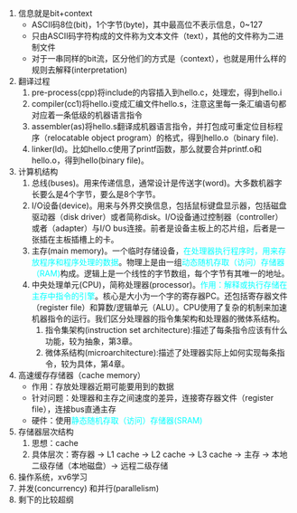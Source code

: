 1. 信息就是bit+context
    - ASCII码8位(bit)，1个字节(byte)，其中最高位不表示信息，0~127
    - 只由ASCII码字符构成的文件称为文本文件（text），其他的文件称为二进制文件
    - 对于一串同样的bit流，区分他们的方式是（context），也就是用什么样的规则去解释(interpretation)
2. 翻译过程
    1. pre-process(cpp)将include的内容插入到hello.c，处理宏，得到hello.i
    2. compiler(cc1)将hello.i变成汇编文件hello.s，注意这里每一条汇编语句都对应着一条低级的机器语言指令
    3. assembler(as)将hello.s翻译成机器语言指令，并打包成可重定位目标程序（relocatable object program）的格式，得到hello.o（binary file).
    4. linker(ld)。比如hello.c使用了printf函数，那么就要合并printf.o和hello.o，得到hello(binary file)。
3. 计算机结构
    1. 总线(buses)。用来传递信息，通常设计是传送字(word)。大多数机器字长要么是4个字节，要么是8个字节。
    2. I/O设备(device)。用来与外界交换信息，包括鼠标键盘显示器，包括磁盘驱动器（disk driver）或者简称disk。I/O设备通过控制器（controller）或者（adapter）与I/O bus连接。前者是设备主板上的芯片组，后者是一张插在主板插槽上的卡。
    3. 主存(main memory)。一个临时存储设备，<font color=#00ffff>在处理器执行程序时，用来存放程序和程序处理的数据</font>。物理上是由一组<font color=#00ffff>动态随机存取（访问）存储器（RAM)</font>构成。逻辑上是一个线性的字节数组，每个字节有其唯一的地址。
    4. 中央处理单元(CPU)，简称处理器(processor)。<font color=#00ffff>作用：解释或执行存储在主存中指令的引擎</font>。核心是大小为一个字的寄存器PC。还包括寄存器文件（register file）和算数/逻辑单元（ALU）。CPU使用了复杂的机制来加速机器指令的运行。我们区分处理器的指令集架构和处理器的微体系结构。
        1. 指令集架构(instruction set architecture):描述了每条指令应该有什么功能，较为抽象，第3章。
        2. 微体系结构(microarchitecture):描述了处理器实际上如何实现每条指令，较为具体，第4章。
4. 高速缓存存储器（cache memory）
    - 作用：存放处理器近期可能要用到的数据
    - 针对问题：处理器和主存之间速度的差异，连接寄存器文件（register file），连接bus直通主存
    - 硬件：使用<font color=#00ffff>静态随机存取（访问）存储器(SRAM)</font>
5. 存储器层次结构
    1. 思想：cache
    2. 具体层次：寄存器 -> L1 cache -> L2 cache -> L3 cache -> 主存 -> 本地二级存储（本地磁盘）-> 远程二级存储
6. 操作系统，xv6学习
7. 并发(concurrency) 和并行(parallelism)
8. 剩下的比较超纲
